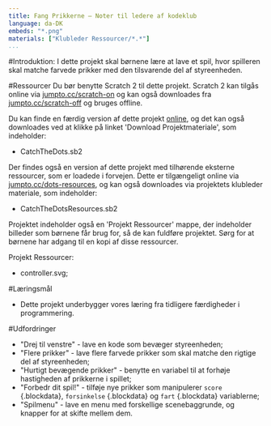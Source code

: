 ```yaml
---
title: Fang Prikkerne — Noter til ledere af kodeklub
language: da-DK
embeds: "*.png"
materials: ["Klubleder Ressourcer/*.*"]
...
```


#Introduktion:
I dette projekt skal børnene lære at lave et spil, hvor spilleren skal matche farvede prikker med den tilsvarende del af styreenheden. 

#Ressourcer
Du bør benytte Scratch 2 til dette projekt. Scratch 2 kan tilgås online via [jumpto.cc/scratch-on](http://jumpto.cc/scratch-on) og kan også downloades fra [jumpto.cc/scratch-off](http://jumpto.cc/scratch-off) og bruges offline. 

Du kan finde en færdig version af dette projekt <a href="http://scratch.mit.edu/projects/44942820/#editor">online</a>, og det kan også downloades ved at klikke på linket 'Download Projektmateriale', som indeholder:  

+ CatchTheDots.sb2

Der findes også en version af dette projekt med tilhørende eksterne ressourcer, som er loadede i forvejen. Dette er tilgængeligt online via  [jumpto.cc/dots-resources](http://jumpto.cc/dots-resources), og kan også downloades via projektets klubleder materiale, som indeholder:

+ CatchTheDotsResources.sb2  

Projektet indeholder også en 'Projekt Ressourcer' mappe, der indeholder billeder som børnene får brug for, så de kan fuldføre projektet. Sørg for at børnene har adgang til en kopi af disse ressourcer.

Projekt Ressourcer:
+ controller.svg;

#Læringsmål
+ Dette projekt underbygger vores læring fra tidligere færdigheder i programmering.

#Udfordringer
+ "Drej til venstre" - lave en kode som bevæger styreenheden;  
+ "Flere prikker" - lave flere farvede prikker som skal matche den rigtige del af styreenheden; 
+ "Hurtigt bevægende prikker" - benytte en variabel til at forhøje hastigheden af prikkerne i spillet;
+ "Forbedr dit spil!" - tilføje nye prikker som manipulerer `score` {.blockdata}, `forsinkelse` {.blockdata} og `fart` {.blockdata} variablerne;
+ "Spilmenu" - lave en menu med forskellige scenebaggrunde, og knapper for at skifte mellem dem. 
